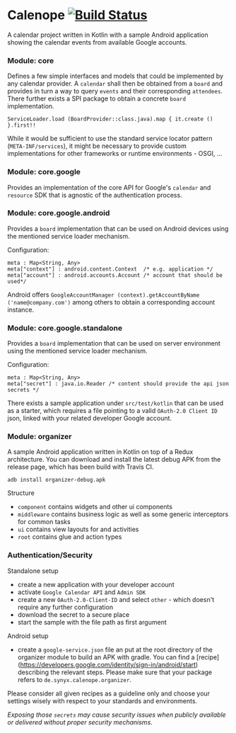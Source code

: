 # Calenope [![Build Status](https://travis-ci.org/synyx/calenope.svg?branch=master)](https://travis-ci.org/synyx/calenope)

A calendar project written in Kotlin with a sample Android application showing the calendar events from available Google accounts.

### Module: core

Defines a few simple interfaces and models that could be implemented by any calendar provider.
A `calendar` shall then be obtained from a `board` and provides in turn a way to query `events` and their corresponding `attendees`.
There further exists a SPI package to obtain a concrete `board` implementation.

```ServiceLoader.load (BoardProvider::class.java).map { it.create () }.first!!```

While it would be sufficient to use the standard service locator pattern (`META-INF/services`), it might be necessary to provide custom
implementations for other frameworks or runtime environments - OSGI, ...

### Module: core.google

Provides an implementation of the core API for Google's `calendar` and `resource` SDK that is agnostic of the authentication process. 

### Module: core.google.android

Provides a `board` implementation that can be used on Android devices using the mentioned service loader mechanism.

Configuration:
```
meta : Map<String, Any>
meta["context"] : android.content.Context  /* e.g. application */
meta["account"] : android.accounts.Account /* account that should be used*/
```

Android offers `GoogleAccountManager (context).getAccountByName ('name@company.com')` among others to obtain a corresponding account instance.

### Module: core.google.standalone

Provides a `board` implementation that can be used on server environment using the mentioned service loader mechanism.

Configuration:
```
meta : Map<String, Any>
meta["secret"] : java.io.Reader /* content should provide the api json secrets */
```

There exists a sample application under `src/test/kotlin` that can be used as a starter, which requires a file pointing
to a valid `OAuth-2.0 Client ID` json, linked with your related developer Google account.

### Module: organizer

A sample Android application written in Kotlin on top of a Redux architecture.
You can download and install the latest debug APK from the release page, which has been build with Travis CI.

`adb install organizer-debug.apk`

Structure

* `component` contains widgets and other ui components
* `middleware` contains business logic as well as some generic interceptors for common tasks
* `ui` contains view layouts for and activities
* `root` contains glue and action types

### Authentication/Security

Standalone setup

* create a new application with your developer account
* activate `Google Calendar API` and `Admin SDK`
* create a new `OAuth-2.0-Client-ID` and select `other` - which doesn't require any further configuration
* download the secret to a secure place
* start the sample with the file path as first argument

Android setup

* create a `google-service.json` file an put at the root directory of the organizer module to build an APK with gradle.
You can find a [recipe] (https://developers.google.com/identity/sign-in/android/start) describing the relevant steps.
Please make sure that your package refers to `de.synyx.calenope.organizer`.

Please consider all given recipes as a guideline only and choose your settings wisely with respect to your standards and environments.

_Exposing those `secrets` may cause security issues when publicly available or delivered without proper security mechanisms._
